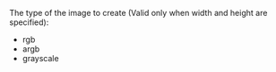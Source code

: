 The type of the image to create (Valid only when width and height are specified):

- rgb
- argb
- grayscale

